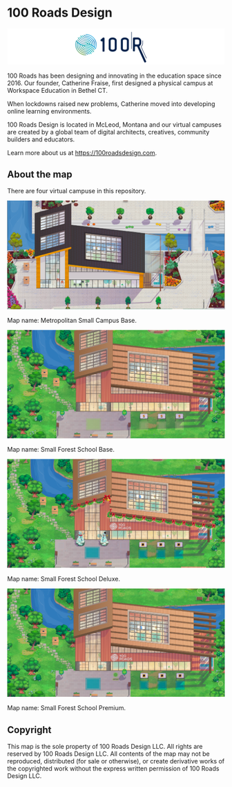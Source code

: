 # 100 Roads Design

![100 Roads Design logo](readme/100roadsdesign-logo.svg)

100 Roads has been designing and innovating in the education space since 2016. Our founder, Catherine Fraise, first designed a physical campus at Workspace Education in Bethel CT.

When lockdowns raised new problems, Catherine moved into developing online learning environments.

100 Roads Design is located in McLeod, Montana and our virtual campuses are created by a global team of digital architects, creatives, community builders and educators.

Learn more about us at https://100roadsdesign.com. 

## About the map

There are four virtual campuse in this repository.

![map](readme/metropolitan-small-campus-base-readme.png)

Map name: Metropolitan Small Campus Base.

![map](readme/small-forest-school-base-readme.png)

Map name: Small Forest School Base.

![map](readme/small-forest-school-deluxe-readme.png)

Map name: Small Forest School Deluxe.

![map](readme/small-forest-school-premium-readme.png)

Map name: Small Forest School Premium.

## Copyright

This map is the sole property of 100 Roads Design LLC. All rights are reserved by 100 Roads Design LLC. All contents of the map may not be reproduced, distributed (for sale or otherwise), or create derivative works of the copyrighted work without the express written permission of 100 Roads Design LLC.